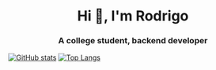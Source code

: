 <h1 align="center">Hi 👋, I'm Rodrigo</h1>
<h3 align="center">A college student, backend developer</h3>

[![GitHub stats](https://github-readme-stats.vercel.app/api?username=Rofernweh&theme=react)](https://github.com/anuraghazra/github-readme-stats)
[![Top Langs](https://github-readme-stats.vercel.app/api/top-langs/?username=Rofernweh&theme=react)](https://github.com/anuraghazra/github-readme-stats)

